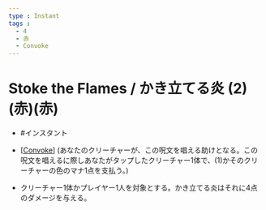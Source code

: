 ```yaml
---
type : Instant
tags : 
  - 4
  - 赤
  - Convoke
---
```

# Stoke the Flames / かき立てる炎 (2)(赤)(赤)

* #インスタント

* [[Convoke]] (あなたのクリーチャーが、この呪文を唱える助けとなる。この呪文を唱えるに際しあなたがタップしたクリーチャー1体で、(1)かそのクリーチャーの色のマナ1点を支払う。)
* クリーチャー1体かプレイヤー1人を対象とする。かき立てる炎はそれに4点のダメージを与える。

[//begin]: # "Autogenerated link references for markdown compatibility"
[Convoke]: ../KeywordAbilities/Convoke.md "Convoke / 召集"
[//end]: # "Autogenerated link references"
